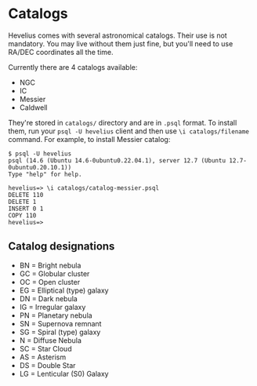 # Catalogs

Hevelius comes with several astronomical catalogs. Their use is not mandatory.
You may live without them just fine, but you'll need to use RA/DEC coordinates
all the time.

Currently there are 4 catalogs available:

- NGC
- IC
- Messier
- Caldwell

They're stored in `catalogs/` directory and are in `.psql` format. To install
them, run your `psql -U hevelius` client and then use `\i catalogs/filename`
command. For example, to install Messier catalog:

```
$ psql -U hevelius
psql (14.6 (Ubuntu 14.6-0ubuntu0.22.04.1), server 12.7 (Ubuntu 12.7-0ubuntu0.20.10.1))
Type "help" for help.

hevelius=> \i catalogs/catalog-messier.psql
DELETE 110
DELETE 1
INSERT 0 1
COPY 110
hevelius=>
```

## Catalog designations

- BN = Bright nebula
- GC = Globular cluster
- OC = Open cluster
- EG = Elliptical (type) galaxy
- DN = Dark nebula
- IG = Irregular galaxy
- PN = Planetary nebula
- SN = Supernova remnant
- SG = Spiral (type) galaxy
- N  = Diffuse Nebula
- SC = Star Cloud
- AS = Asterism
- DS = Double Star
- LG = Lenticular (S0) Galaxy
